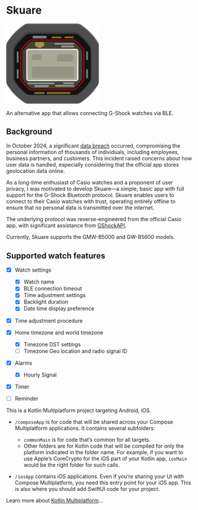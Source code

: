 # Skuare

<img src="skuare.svg" alt="drawing" style="width:250px;"/>

An alternative app that allows connecting G-Shock watches via BLE.

## Background

In October 2024, a significant [data breach](https://world.casio.com/news/2025/0107-incident) occurred,
compromising the personal information of thousands of individuals, including employees, business partners, and customers.
This incident raised concerns about how user data is handled, especially considering that the official app stores geolocation data online. 

As a long-time enthusiast of Casio watches and a proponent of user privacy, I was motivated to develop Skuare—a simple,
basic app with full support for the G-Shock Bluetooth protocol.
Skuare enables users to connect to their Casio watches with trust,
operating entirely offline to ensure that no personal data is transmitted over the internet.

The underlying protocol was reverse-engineered from the official Casio app, with significant assistance from [GShockAPI](https://github.com/izivkov/GShockAPI/tree/main).

Currently, Skuare supports the GMW-B5000 and GW-B5600 models.

## Supported watch features

- [x] Watch settings
  - [x] Watch name
  - [x] BLE connection timeout
  - [x] Time adjustment settings
  - [x] Backlight duration
  - [x] Date time display preference
- [x] Time adjustment procedure
- [x] Home timezone and world timezone
  - [x] Timezone DST settings 
  - [ ] Timezone Geo location and radio signal ID
- [x] Alarms
  - [x] Hourly Signal
- [x] Timer
- [ ] Reminder


This is a Kotlin Multiplatform project targeting Android, iOS.

* `/composeApp` is for code that will be shared across your Compose Multiplatform applications.
  It contains several subfolders:
  - `commonMain` is for code that’s common for all targets.
  - Other folders are for Kotlin code that will be compiled for only the platform indicated in the folder name.
    For example, if you want to use Apple’s CoreCrypto for the iOS part of your Kotlin app,
    `iosMain` would be the right folder for such calls.

* `/iosApp` contains iOS applications. Even if you’re sharing your UI with Compose Multiplatform, 
  you need this entry point for your iOS app. This is also where you should add SwiftUI code for your project.


Learn more about [Kotlin Multiplatform](https://www.jetbrains.com/help/kotlin-multiplatform-dev/get-started.html)…
